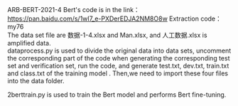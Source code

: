 ARB-BERT-2021-4
Bert's code is in the link：https://pan.baidu.com/s/1wI7_e-PXDerEDJA2NM8O8w   Extraction code：my76   
The data set file are 数据-1-4.xlsx and Man.xlsx, and 人工数据.xlsx is amplified data.  
dataprocess.py is used to divide the original data into data sets, uncomment the corresponding part of the code when generating the corresponding test set and verification set, run the code, and generate test.txt, dev.txt, train.txt and class.txt of the training model . Then,we need to import these four files into the data folder.  

2berttrain.py is used to train the Bert model and performs Bert fine-tuning.  

